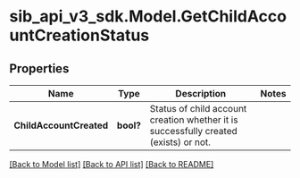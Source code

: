 # sib_api_v3_sdk.Model.GetChildAccountCreationStatus
## Properties

Name | Type | Description | Notes
------------ | ------------- | ------------- | -------------
**ChildAccountCreated** | **bool?** | Status of child account creation whether it is successfully created (exists) or not. | 

[[Back to Model list]](../README.md#documentation-for-models) [[Back to API list]](../README.md#documentation-for-api-endpoints) [[Back to README]](../README.md)

